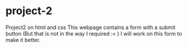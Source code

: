 # project-2
Project2 on html and css
This webpage contains a form with a submit button (But that is not in the way I required :< ) I will work on this form to make it better.

